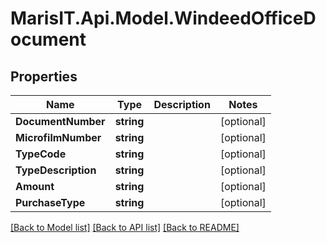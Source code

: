 
# MarisIT.Api.Model.WindeedOfficeDocument

## Properties

Name | Type | Description | Notes
------------ | ------------- | ------------- | -------------
**DocumentNumber** | **string** |  | [optional] 
**MicrofilmNumber** | **string** |  | [optional] 
**TypeCode** | **string** |  | [optional] 
**TypeDescription** | **string** |  | [optional] 
**Amount** | **string** |  | [optional] 
**PurchaseType** | **string** |  | [optional] 

[[Back to Model list]](../README.md#documentation-for-models)
[[Back to API list]](../README.md#documentation-for-api-endpoints)
[[Back to README]](../README.md)


